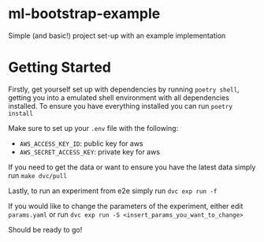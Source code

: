 # ml-bootstrap-example
Simple (and basic!) project set-up with an example implementation

# Getting Started 
Firstly, get yourself set up with dependencies by running `poetry shell`, getting you into a emulated shell environment with all dependencies installed.  To ensure you have everything installed you can run `poetry install`

Make sure to set up your `.env` file with the following:
- `AWS_ACCESS_KEY_ID`:  public key for aws
- `AWS_SECRET_ACCESS_KEY`:  private key for aws

If you need to get the data or want to ensure you have the latest data simply run `make dvc/pull`

Lastly, to run an experiment from e2e simply run `dvc exp run -f`

If you would like to change the parameters of the experiment, either edit `params.yaml` or run `dvc exp run -S <insert_params_you_want_to_change>`

Should be ready to go!
